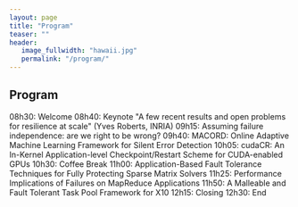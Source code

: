 ```yaml
---
layout: page
title: "Program"
teaser: ""
header:
   image_fullwidth: "hawaii.jpg"
   permalink: "/program/"
---
```



<h2>Program</h2>

08h30: Welcome
08h40: Keynote 
  "A few recent results and open problems for resilience at scale" (Yves Roberts, INRIA)
09h15: Assuming failure independence: are we right to be wrong?
09h40: MACORD: Online Adaptive Machine Learning Framework for Silent Error Detection
10h05: cudaCR: An In-Kernel Application-level Checkpoint/Restart Scheme for CUDA-enabled GPUs
10h30: Coffee Break
11h00: Application-Based Fault Tolerance Techniques for Fully Protecting Sparse Matrix Solvers
11h25: Performance Implications of Failures on MapReduce Applications
11h50: A Malleable and Fault Tolerant Task Pool Framework for X10
12h15: Closing
12h30: End

